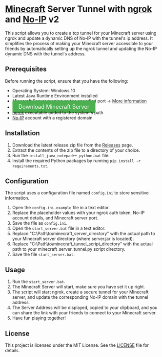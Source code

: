 # [Minecraft](https://www.minecraft.net/en-us) Server Tunnel with [ngrok](https://ngrok.com) and [No-IP](https://www.noip.com) v2

This script allows you to create a tcp tunnel for your Minecraft server using ngrok and update a dynamic DNS of No-IP with the tunnel's ip address.
It simplifies the process of making your Minecraft server accessible to your friends by automatically setting up the ngrok tunnel and updating the No-IP dynamic DNS with the tunnel's address.

## Prerequisites

Before running the script, ensure that you have the following:

- Operating System: Windows 10
- Latest Java Runtime Environment installed
- [Minecraft](https://www.minecraft.net/en-us) Server running on the specified port -> [More information](https://www.minecraft.net/en-us/download/server)
- <a href="https://piston-data.mojang.com/v1/objects/f69c284232d7c7580bd89a5a4931c3581eae1378/server.jar)" download style="padding: 10px 20px; background-color: #4CAF50; color: white; font-size: 18px; text-decoration: none; border-radius: 4px;">Download Minecraft Server</a>
- [ngrok](https://ngrok.com) executable added to the system's path
- [No-IP](https://www.noip.com) account with a registered domain

## Installation

1. Download the latest release zip file from the [Releases](https://github.com/Rosty64/Minecraft-Server-Tunnel/releases) page.
2. Extract the contents of the zip file to a directory of your choice.
3. Run the `install_java_notepad++_python.bat` file.
4. Install the required Python packages by running `pip install -r requirements.txt`.

## Configuration

The script uses a configuration file named `config.ini` to store sensitive information.

1. Open the `config.ini.example` file in a text editor.
2. Replace the placeholder values with your ngrok auth token, No-IP account details, and Minecraft server port.
5. Save the file as `config.ini`.
6. Open the `start_server.bat` file in a text editor.
7. Replace "C:\Path\to\minecraft_server_directory" with the actual path to your Minecraft server directory (where server.jar is located).
8. Replace "C:\Path\to\minecraft_tunnel_script_directory" with the actual path to your minecraft_server_tunnel.py script directory.
9. Save the file `start_server.bat`.

## Usage

1. Run the `start_server.bat`.
2. The Minecraft Server will start, make sure you have set it up right.
3. The script will start ngrok, create a secure tunnel for your Minecraft server, and update the corresponding No-IP domain with the tunnel address.
4. The Server Address will be displayed, copied to your clipboard, and you can share the link with your friends to connect to your Minecraft server.
5. Have fun playing together!

## License

This project is licensed under the MIT License. See the [LICENSE](LICENSE) file for details.
